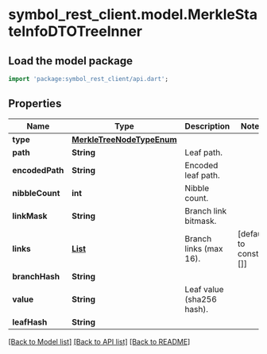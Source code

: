 # symbol_rest_client.model.MerkleStateInfoDTOTreeInner

## Load the model package
```dart
import 'package:symbol_rest_client/api.dart';
```

## Properties
Name | Type | Description | Notes
------------ | ------------- | ------------- | -------------
**type** | [**MerkleTreeNodeTypeEnum**](MerkleTreeNodeTypeEnum.md) |  | 
**path** | **String** | Leaf path. | 
**encodedPath** | **String** | Encoded leaf path. | 
**nibbleCount** | **int** | Nibble count. | 
**linkMask** | **String** | Branch link bitmask. | 
**links** | [**List<MerkleTreeBranchLinkDTO>**](MerkleTreeBranchLinkDTO.md) | Branch links (max 16). | [default to const []]
**branchHash** | **String** |  | 
**value** | **String** | Leaf value (sha256 hash). | 
**leafHash** | **String** |  | 

[[Back to Model list]](../README.md#documentation-for-models) [[Back to API list]](../README.md#documentation-for-api-endpoints) [[Back to README]](../README.md)


